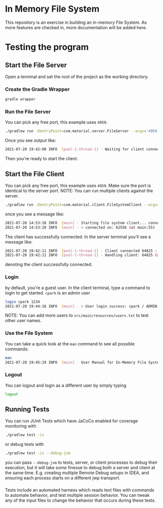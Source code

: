 # In Memory File System
This repository is an exercise in building an in-memory File System. As more features are checked in, more documentation will be added here.

# Testing the program
## Start the File Server
Open a terminal and set the root of the project as the working directory. 
### Create the Gradle Wrapper
```bash
gradle wrapper
```
### Run the File Server
You can pick any free port, this example uses `4959`.
```bash
./gradlew run -DentryPoint=com.material.server.FileServer --args='4959'
```
Once you see  output like:
```bash
2021-07-20 19:42:00 INFO  [pool-1-thread-1] - Waiting for client connection... (at Server:40)
```

Then you're ready to start the client.

## Start the File Client
You can pick any free port, this example uses `4959`. Make sure the port is identical to the server port.
NOTE: You can run multiple clients against the server.
```bash
./gradlew run -DentryPoint=com.material.client.FileSystemClient --args='127.0.0.1 4959' -is --console=plain
```
once you see a message like:
```bash
2021-07-20 14:53:28 INFO  [main] - Starting file system client... connecting to server on 127.0.0.1:4959 (at main:30)
2021-07-20 14:53:28 INFO  [main] - > connected on: 62556 (at main:55)
```
The client has successfully connected. In the server terminal you'll see a message like:
```bash
2021-07-20 19:42:11 INFO  [pool-1-thread-1] - Client connected 64825 : 4959 (at Server:42)
2021-07-20 19:42:11 INFO  [pool-1-thread-1] - Handling client: 64825 (at Server:34)
```
denoting the client successfully connected.
### Login
by default, you're a guest user. In the client terminal, type a command to login to get started. `cpark` is an admin user
```bash
login cpark 1234
2021-07-20 19:44:16 INFO  [main] - > User login success: cpark / ADMIN (at FileSystemClient:61)
```
NOTE: You can add more users to `src/main/resources/users.txt` to test other user names.

### Use the File System
You can take a quick look at the `man` command to see all possible commands:
```bash
man
2021-07-20 19:45:29 INFO  [main] - User Manual for In-Memory File System ... (truncated for brevity)
```

### Logout
You can logout and login as a different user by simply typing
```bash
logout
```

## Running Tests
You can run JUnit Tests which have JaCoCo enabled for coverage monitoring with 
```bash
./gradlew test -is
```
or debug tests with 
```bash
./gradlew test -is --debug-jvm
```
you can pass `--debug-jvm` to tests, server, or client processes to debug their execution, but it will take some
finesse to debug both a server and client at the same time. E.g. creating multiple Remote Debug setups
in IDEA, and ensuring each process starts on a different jwp transport.

###
Tests include an automated harness which reads text files with commands to automate behavior, and test multiple session behavior.
You can tweak any of the input files to change the behavior that occurs during these tests.

